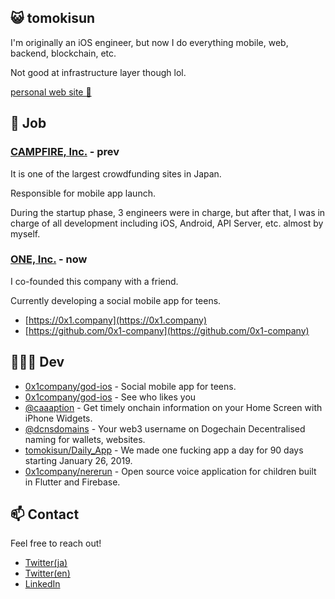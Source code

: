 ## 😺 tomokisun

I'm originally an iOS engineer, but now I do everything mobile, web, backend, blockchain, etc.

Not good at infrastructure layer though lol.

[personal web site 👀](https://tomokisun.com)

## 🚀 Job

### [CAMPFIRE, Inc.](https://camp-fire.jp) - prev

It is one of the largest crowdfunding sites in Japan.

Responsible for mobile app launch.

During the startup phase, 3 engineers were in charge, but after that, I was in charge of all development including iOS, Android, API Server, etc. almost by myself.

### [ONE, Inc.](https://github.com/0x1-company) - now

I co-founded this company with a friend.

Currently developing a social mobile app for teens.

- [https://0x1.company](https://0x1.company)
- [https://github.com/0x1-company](https://github.com/0x1-company)

## 👨🏻‍💻 Dev

- [0x1company/god-ios](https://github.com/0x1-company/ios-monorepo) - Social mobile app for teens.
- [0x1company/god-ios](https://github.com/0x1-company/god-ios) - See who likes you
- [@caaaption](https://github.com/caaaption) - Get timely onchain information on your Home Screen with iPhone Widgets.
- [@dcnsdomains](https://github.com/dcnsdomains) - Your web3 username on Dogechain Decentralised naming for wallets, websites.
- [tomokisun/Daily_App](https://github.com/tomokisun/Daily_App) - We made one fucking app a day for 90 days starting January 26, 2019.
- [0x1company/nererun](https://github.com/0x1-company/nererun) - Open source voice application for children built in Flutter and Firebase.

## 📫 Contact

Feel free to reach out!

- [Twitter(ja)](https://twitter.com/tomokisun)
- [Twitter(en)](https://twitter.com/tomoki_sun)
- [LinkedIn](https://www.linkedin.com/in/tomokisun)


